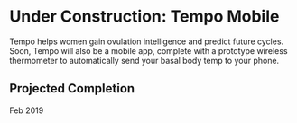 # Under Construction: Tempo Mobile

Tempo helps women gain ovulation intelligence and predict future cycles. Soon, Tempo will also be a mobile app, complete with a prototype wireless thermometer to automatically send your basal body temp to your phone.

## Projected Completion

Feb 2019
